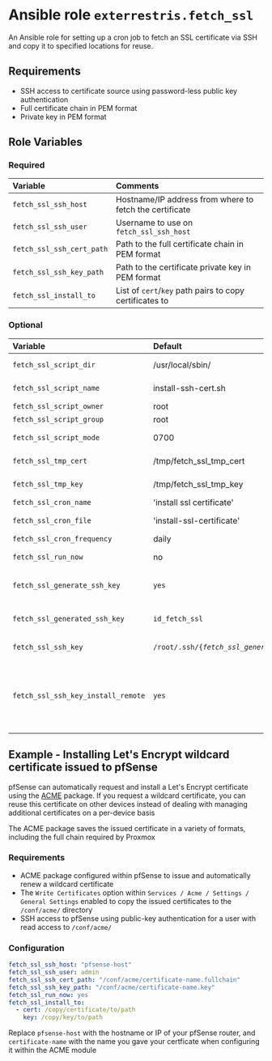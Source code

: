 # Ansible role `exterrestris.fetch_ssl`

An Ansible role for setting up a cron job to fetch an SSL certificate via SSH and copy it to specified locations for reuse.

## Requirements

- SSH access to certificate source using password-less public key authentication
- Full certificate chain in PEM format
- Private key in PEM format
## Role Variables

### Required

| Variable                  | Comments                                                |
| :---                      | :---                                                    |
| `fetch_ssl_ssh_host`      | Hostname/IP address from where to fetch the certificate |
| `fetch_ssl_ssh_user`      | Username to use on `fetch_ssl_ssh_host`                 |
| `fetch_ssl_ssh_cert_path` | Path to the full certificate chain in PEM format        |
| `fetch_ssl_ssh_key_path`  | Path to the certificate private key in PEM format       |
| `fetch_ssl_install_to`    | List of `cert`/`key` path pairs to copy certificates to | 

### Optional

| Variable                      | Default                        | Comments                          |
| :---                          | :---                           | :---                              |
| `fetch_ssl_script_dir`        | /usr/local/sbin/               | Install script into directory     |
| `fetch_ssl_script_name`       | install-ssh-cert.sh            | File name for script              |
| `fetch_ssl_script_owner`      | root                           | Owner for script                  |
| `fetch_ssl_script_group`      | root                           | Group for script                  |
| `fetch_ssl_script_mode`       | 0700                           | Mode/permissions for script       |
| `fetch_ssl_tmp_cert`          | /tmp/fetch_ssl_tmp_cert        | Temp file for certificate chain   |
| `fetch_ssl_tmp_key`           | /tmp/fetch_ssl_tmp_key         | Temp file for private key         |
| `fetch_ssl_cron_name`         | 'install ssl certificate'      | Name of cron job                  |
| `fetch_ssl_cron_file`         | 'install-ssl-certificate'      | Filename for cron job             |
| `fetch_ssl_cron_frequency`    | daily                          | Cron frequency                    |
| `fetch_ssl_run_now`           | no                             | Run script immediately            |
| `fetch_ssl_generate_ssh_key` | `yes` | Generate an SSH key for script to use | 
| `fetch_ssl_generated_ssh_key` | `id_fetch_ssl` | Name of generated SSH key | 
| `fetch_ssl_ssh_key` | `/root/.ssh/{`*`fetch_ssl_generated_ssh_key`*`\|id_rsa}` | Path to SSH key for script to use |
| `fetch_ssl_ssh_key_install_remote` | `yes` | Install specified SSH key on remote hosts. Requires remote hosts to be defined in inventory |

## Example - Installing Let's Encrypt wildcard certificate issued to pfSense

pfSense can automatically request and install a Let's Encrypt certificate using the [ACME](https://docs.netgate.com/pfsense/en/latest/packages/acme/index.html) package. If you request a wildcard certificate, you can reuse this certificate on other devices instead of dealing with managing additional certificates on a per-device basis

The ACME package saves the issued certificate in a variety of formats, including the full chain required by Proxmox

### Requirements

- ACME package configured within pfSense to issue and automatically renew a wildcard certificate
- The `Write Certificates` option within `Services / Acme / Settings / General Settings` enabled to copy the issued certificates to the `/conf/acme/` directory
- SSH access to pfSense using public-key authentication for a user with read access to `/conf/acme/`

### Configuration

```Yaml
fetch_ssl_ssh_host: "pfsense-host"
fetch_ssl_ssh_user: admin
fetch_ssl_ssh_cert_path: "/conf/acme/certificate-name.fullchain"
fetch_ssl_ssh_key_path: "/conf/acme/certificate-name.key"
fetch_ssl_run_now: yes
fetch_ssl_install_to:
  - cert: /copy/certificate/to/path
    key: /copy/key/to/path
```

Replace `pfsense-host` with the hostname or IP of your pfSense router, and `certificate-name` with the name you gave your certficate when configuring it within the ACME module